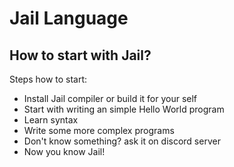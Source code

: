 # Jail Language

## How to start with Jail?
Steps how to start:
- Install Jail compiler or build it for your self
- Start with writing an simple Hello World program
- Learn syntax
- Write some more complex programs
- Don't know something? ask it on discord server
- Now you know Jail!